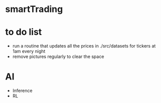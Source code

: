 # smartTrading

# to do list
- run a routine that updates all the prices in ./src/datasets for tickers at 1am every night
- remove pictures regularly to clear the space

# AI
- Inference
- RL 
